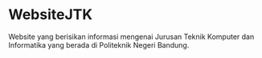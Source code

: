 # WebsiteJTK
Website yang berisikan informasi mengenai Jurusan Teknik Komputer dan Informatika yang berada di Politeknik Negeri Bandung.
